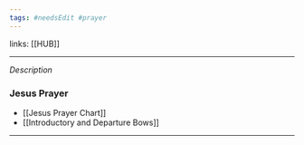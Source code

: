 ```yaml
---
tags: #needsEdit #prayer 
---
```


links: [[HUB]]

---
*Description*
    
### Jesus Prayer
- [[Jesus Prayer Chart]]
- [[Introductory and Departure Bows]]
    
---

